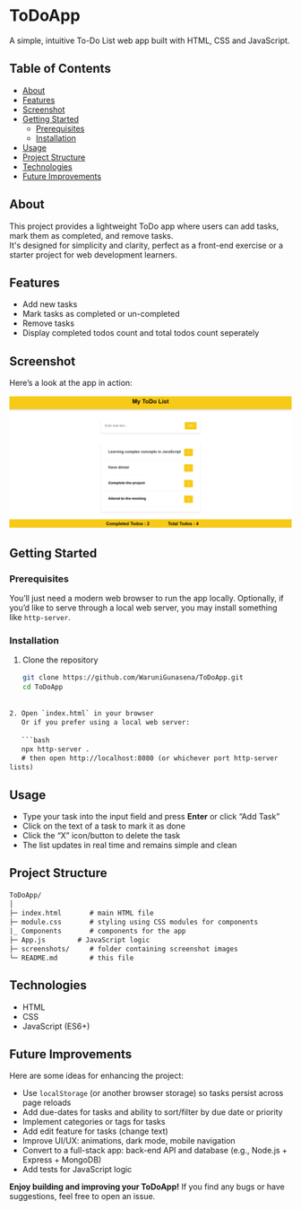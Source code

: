 # ToDoApp

A simple, intuitive To-Do List web app built with HTML, CSS and JavaScript.

##  Table of Contents

- [About](#about)  
- [Features](#features)  
- [Screenshot](#screenshot)  
- [Getting Started](#getting-started)  
  - [Prerequisites](#prerequisites)  
  - [Installation](#installation)  
- [Usage](#usage)  
- [Project Structure](#project-structure)  
- [Technologies](#technologies)  
- [Future Improvements](#future-improvements)  

## About

This project provides a lightweight ToDo app where users can add tasks, mark them as completed, and remove tasks.  
It's designed for simplicity and clarity, perfect as a front-end exercise or a starter project for web development learners.

## Features

- Add new tasks  
- Mark tasks as completed or un-completed  
- Remove tasks  
- Display completed todos count and total todos count seperately

## Screenshot

Here’s a look at the app in action:

![App Screenshot](to-do-app/src/Layouts/todo.png)  

## Getting Started

### Prerequisites

You’ll just need a modern web browser to run the app locally. Optionally, if you’d like to serve through a local web server, you may install something like `http-server`.

### Installation

1. Clone the repository  
   ```bash
   git clone https://github.com/WaruniGunasena/ToDoApp.git
   cd ToDoApp
````

2. Open `index.html` in your browser
   Or if you prefer using a local web server:

   ```bash
   npx http-server . 
   # then open http://localhost:8080 (or whichever port http-server lists)
````

## Usage

* Type your task into the input field and press **Enter** or click “Add Task”
* Click on the text of a task to mark it as done
* Click the “X” icon/button to delete the task
* The list updates in real time and remains simple and clean

## Project Structure

````
ToDoApp/
│
├─ index.html       # main HTML file  
├─ module.css       # styling using CSS modules for components
|_ Components       # components for the app 
├─ App.js        # JavaScript logic  
├─ screenshots/     # folder containing screenshot images  
└─ README.md        # this file  
````

## Technologies

* HTML
* CSS 
* JavaScript (ES6+)

## Future Improvements

Here are some ideas for enhancing the project:

* Use `localStorage` (or another browser storage) so tasks persist across page reloads
* Add due-dates for tasks and ability to sort/filter by due date or priority
* Implement categories or tags for tasks
* Add edit feature for tasks (change text)
* Improve UI/UX: animations, dark mode, mobile navigation
* Convert to a full-stack app: back-end API and database (e.g., Node.js + Express + MongoDB)
* Add tests for JavaScript logic

**Enjoy building and improving your ToDoApp!**
If you find any bugs or have suggestions, feel free to open an issue.

